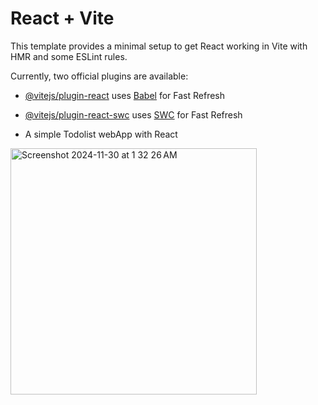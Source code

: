 # React + Vite

This template provides a minimal setup to get React working in Vite with HMR and some ESLint rules.

Currently, two official plugins are available:

- [@vitejs/plugin-react](https://github.com/vitejs/vite-plugin-react/blob/main/packages/plugin-react/README.md) uses [Babel](https://babeljs.io/) for Fast Refresh
- [@vitejs/plugin-react-swc](https://github.com/vitejs/vite-plugin-react-swc) uses [SWC](https://swc.rs/) for Fast Refresh

- A simple Todolist webApp with React


<img width="394" alt="Screenshot 2024-11-30 at 1 32 26 AM" src="https://github.com/user-attachments/assets/871f2388-10d2-4b67-9de8-b1a35f7c77ae">
